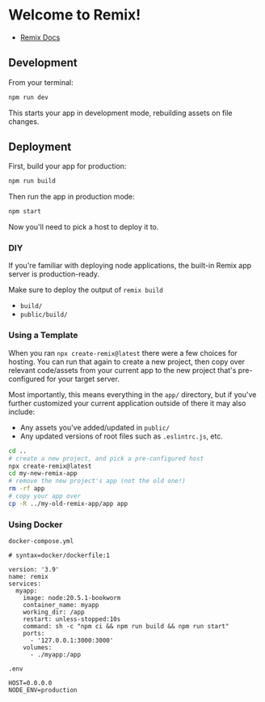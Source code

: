# Welcome to Remix!

- [Remix Docs](https://remix.run/docs)

## Development

From your terminal:

```sh
npm run dev
```

This starts your app in development mode, rebuilding assets on file changes.

## Deployment

First, build your app for production:

```sh
npm run build
```

Then run the app in production mode:

```sh
npm start
```

Now you'll need to pick a host to deploy it to.

### DIY

If you're familiar with deploying node applications, the built-in Remix app server is production-ready.

Make sure to deploy the output of `remix build`

- `build/`
- `public/build/`

### Using a Template

When you ran `npx create-remix@latest` there were a few choices for hosting. You can run that again to create a new project, then copy over relevant code/assets from your current app to the new project that's pre-configured for your target server.

Most importantly, this means everything in the `app/` directory, but if you've further customized your current application outside of there it may also include:

- Any assets you've added/updated in `public/`
- Any updated versions of root files such as `.eslintrc.js`, etc.

```sh
cd ..
# create a new project, and pick a pre-configured host
npx create-remix@latest
cd my-new-remix-app
# remove the new project's app (not the old one!)
rm -rf app
# copy your app over
cp -R ../my-old-remix-app/app app
```

### Using Docker

`docker-compose.yml`

```
# syntax=docker/dockerfile:1

version: '3.9'
name: remix
services:
  myapp:
    image: node:20.5.1-bookworm
    container_name: myapp
    working_dir: /app
    restart: unless-stopped:10s
    command: sh -c "npm ci && npm run build && npm run start"
    ports:
      - '127.0.0.1:3000:3000'
    volumes:
      - ./myapp:/app
```

`.env`

```
HOST=0.0.0.0
NODE_ENV=production
```
